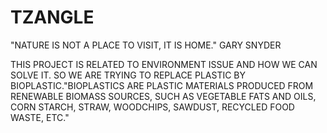# TZANGLE
"NATURE IS NOT A PLACE TO VISIT, IT IS HOME." GARY SNYDER

THIS PROJECT IS RELATED TO ENVIRONMENT ISSUE AND HOW WE CAN SOLVE IT. SO WE ARE TRYING TO REPLACE PLASTIC BY BIOPLASTIC."BIOPLASTICS ARE PLASTIC MATERIALS PRODUCED FROM RENEWABLE BIOMASS SOURCES, SUCH AS VEGETABLE FATS AND OILS, CORN STARCH, STRAW, WOODCHIPS, SAWDUST, RECYCLED FOOD WASTE, ETC."
